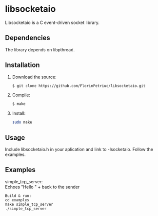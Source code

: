 # libsocketaio

Libsocketaio is a C event-driven socket library.

## Dependencies

The library depends on libpthread.

## Installation

1. Download the source:<br />
	```bash
	$ git clone https://github.com/FlorinPetriuc/libsocketaio.git
	```
	
2. Compile:<br />
	```bash
	$ make
	```
	
3. Install:<br />
	```bash
	sudo make 
	```
	
## Usage

Include libsocketaio.h in your aplication and link to -lsocketaio.
Follow the examples. 

## Examples

simple_tcp_server:<br />
	Echoes "Hello " + <client data> back to the sender
	
	Build & run: 
	cd examples
	make simple_tcp_server
	./simple_tcp_server
